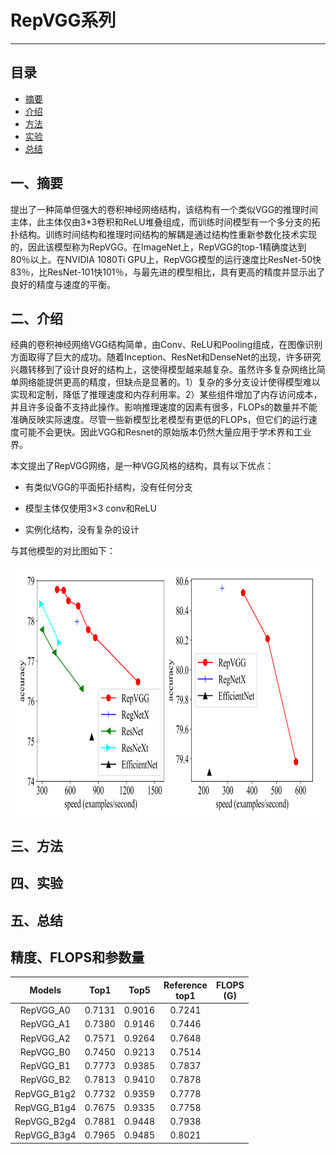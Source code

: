 # RepVGG系列

------

## 目录

- [摘要](#1)
- [介绍](#2)
- [方法](#3)
- [实验](#4)
- [总结](#5)

<a name="1"></a>

## 一、摘要

提出了一种简单但强大的卷积神经网络结构，该结构有一个类似VGG的推理时间主体，此主体仅由3*3卷积和ReLU堆叠组成，而训练时间模型有一个多分支的拓扑结构。训练时间结构和推理时间结构的解耦是通过结构性重新参数化技术实现的，因此该模型称为RepVGG。在ImageNet上，RepVGG的top-1精确度达到80％以上。在NVIDIA 1080Ti GPU上，RepVGG模型的运行速度比ResNet-50快83％，比ResNet-101快101％，与最先进的模型相比，具有更高的精度并显示出了良好的精度与速度的平衡。

<a name="2"></a>

## 二、介绍

经典的卷积神经网络VGG结构简单，由Conv、ReLU和Pooling组成，在图像识别方面取得了巨大的成功。随着Inception、ResNet和DenseNet的出现，许多研究兴趣转移到了设计良好的结构上，这使得模型越来越复杂。虽然许多复杂网络比简单网络能提供更高的精度，但缺点是显著的。1）复杂的多分支设计使得模型难以实现和定制，降低了推理速度和内存利用率。2）某些组件增加了内存访问成本，并且许多设备不支持此操作。影响推理速度的因素有很多，FLOPs的数量并不能准确反映实际速度。尽管一些新模型比老模型有更低的FLOPs，但它们的运行速度可能不会更快。因此VGG和Resnet的原始版本仍然大量应用于学术界和工业界。

本文提出了RepVGG网络，是一种VGG风格的结构，具有以下优点：

- 有类似VGG的平面拓扑结构，没有任何分支

- 模型主体仅使用3×3 conv和ReLU

- 实例化结构，没有复杂的设计

与其他模型的对比图如下：

<div align=center><img src="../images/RepVGG/RepVGG-Acc.png" width="813" height="400"/></div>

<a name="3"></a>

## 三、方法







<a name="4"></a>

## 四、实验







<a name="5"></a>

## 五、总结








## 精度、FLOPS和参数量

| Models | Top1 | Top5 | Reference<br>top1| FLOPS<br>(G) |
|:--:|:--:|:--:|:--:|:--:|
| RepVGG_A0 | 0.7131 | 0.9016 | 0.7241 |     |
| RepVGG_A1 | 0.7380 | 0.9146 | 0.7446 |     |
| RepVGG_A2 | 0.7571 | 0.9264 | 0.7648 |     |
| RepVGG_B0 | 0.7450 | 0.9213 | 0.7514 |     |
| RepVGG_B1 | 0.7773 | 0.9385 | 0.7837 |     |
| RepVGG_B2 | 0.7813 | 0.9410 | 0.7878 |     |
| RepVGG_B1g2 | 0.7732 | 0.9359 | 0.7778 |    |
| RepVGG_B1g4 | 0.7675 | 0.9335 | 0.7758 |    |
| RepVGG_B2g4 | 0.7881 | 0.9448 | 0.7938 |    |
| RepVGG_B3g4 | 0.7965 | 0.9485 | 0.8021 |    |

